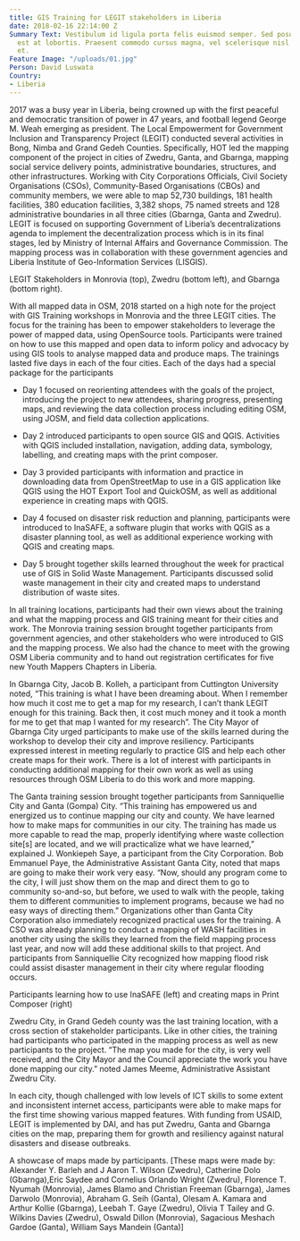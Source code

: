 ```yaml
---
title: GIS Training for LEGIT stakeholders in Liberia
date: 2018-02-16 22:14:00 Z
Summary Text: Vestibulum id ligula porta felis euismod semper. Sed posuere consectetur
  est at lobortis. Praesent commodo cursus magna, vel scelerisque nisl consectetur
  et.
Feature Image: "/uploads/01.jpg"
Person: David Luswata
Country:
- Liberia
---
```


2017 was a busy year in Liberia, being crowned up with the first peaceful and democratic transition of power in 47 years, and football legend George M. Weah emerging as president. The Local Empowerment for Government Inclusion and Transparency Project (LEGIT) conducted several activities in Bong, Nimba and Grand Gedeh Counties. Specifically, HOT led the mapping component of the project in cities of Zwedru, Ganta, and Gbarnga, mapping social service delivery points, administrative boundaries, structures, and other infrastructures. Working with City Corporations Officials, Civil Society Organisations (CSOs), Community-Based Organisations (CBOs) and community members, we were able to map 52,730 buildings, 181 health facilities, 380 education facilities, 3,382 shops, 75 named streets and 128 administrative boundaries in all three cities (Gbarnga, Ganta and Zwedru). LEGIT is focused on supporting Government of Liberia’s decentralizations agenda to implement the decentralization process which is in its final stages, led by Ministry of Internal Affairs and Governance Commission. The mapping process was in collaboration with these government agencies and Liberia Institute of Geo-Information Services (LISGIS).

LEGIT Stakeholders in Monrovia (top), Zwedru (bottom left), and Gbarnga (bottom right).

With all mapped data in OSM, 2018 started on a high note for the project with GIS Training workshops in Monrovia and the three LEGIT cities. The focus for the training has been to empower stakeholders to leverage the power of mapped data, using OpenSource tools. Participants were trained on how to use this mapped and open data to inform policy and advocacy by using GIS tools to analyse mapped data and produce maps. The trainings lasted five days in each of the four cities. Each of the days had a special package for the participants

* Day 1 focused on reorienting attendees with the goals of the project, introducing the project to new attendees, sharing progress, presenting maps, and reviewing the data collection process including editing OSM, using JOSM, and field data collection applications.

* Day 2 introduced participants to open source GIS and QGIS. Activities with QGIS included installation, navigation, adding data, symbology, labelling, and creating maps with the print composer.

* Day 3 provided participants with information and practice in downloading data from OpenStreetMap to use in a GIS application like QGIS using the HOT Export Tool and QuickOSM, as well as additional experience in creating maps with QGIS.

* Day 4 focused on disaster risk reduction and planning, participants were introduced to InaSAFE, a software plugin that works with QGIS as a disaster planning tool, as well as additional experience working with QGIS and creating maps.

* Day 5 brought together skills learned throughout the week for practical use of GIS in Solid Waste Management. Participants discussed solid waste management in their city and created maps to understand distribution of waste sites.

In all training locations, participants had their own views about the training and what the mapping process and GIS training meant for their cities and work. The Monrovia training session brought together participants from government agencies, and other stakeholders who were introduced to GIS and the mapping process. We also had the chance to meet with the growing OSM Liberia community and to hand out registration certificates for five new Youth Mappers Chapters in Liberia.

In Gbarnga City, Jacob B. Kolleh, a participant from Cuttington University noted, “This training is what I have been dreaming about. When I remember how much it cost me to get a map for my research, I can’t thank LEGIT enough for this training. Back then, it cost much money and it took a month for me to get that map I wanted for my research”. The City Mayor of Gbarnga City urged participants to make use of the skills learned during the workshop to develop their city and improve resiliency. Participants expressed interest in meeting regularly to practice GIS and help each other create maps for their work. There is a lot of interest with participants in conducting additional mapping for their own work as well as using resources through OSM Liberia to do this work and more mapping.

The Ganta training session brought together participants from Sanniquellie City and Ganta (Gompa) City. “This training has empowered us and energized us to continue mapping our city and county. We have learned how to make maps for communities in our city. The training has made us more capable to read the map, properly identifying where waste collection site[s] are located, and we will practicalize what we have learned,” explained J. Wonkiepeh Saye, a participant from the City Corporation. Bob Emmanuel Paye, the Administrative Assistant Ganta City, noted that maps are going to make their work very easy. “Now, should any program come to the city, I will just show them on the map and direct them to go to community so-and-so, but before, we used to walk with the people, taking them to different communities to implement programs, because we had no easy ways of directing them.” Organizations other than Ganta City Corporation also immediately recognized practical uses for the training. A CSO was already planning to conduct a mapping of WASH facilities in another city using the skills they learned from the field mapping process last year, and now will add these additional skills to that project. And participants from Sanniquellie City recognized how mapping flood risk could assist disaster management in their city where regular flooding occurs.

Participants learning how to use InaSAFE (left) and creating maps in Print Composer (right)

Zwedru City, in Grand Gedeh county was the last training location, with a cross section of stakeholder participants. Like in other cities, the training had participants who participated in the mapping process as well as new participants to the project. “The map you made for the city, is very well received, and the City Mayor and the Council appreciate the work you have done mapping our city.” noted James Meeme, Administrative Assistant Zwedru City.

In each city, though challenged with low levels of ICT skills to some extent and inconsistent internet access, participants were able to make maps for the first time showing various mapped features. With funding from USAID, LEGIT is implemented by DAI, and has put Zwedru, Ganta and Gbarnga cities on the map, preparing them for growth and resiliency against natural disasters and disease outbreaks.

A showcase of maps made by participants. [These maps were made by: Alexander Y. Barleh and  J Aaron T. Wilson (Zwedru), Catherine Dolo (Gbarnga),Eric Saydee and  Cornelius Orlando Wright (Zwedru), Florence T. Nyumah (Monrovia), James Blamo and Christian Freeman (Gbarnga), James Darwolo (Monrovia), Abraham G. Seih (Ganta), Olesam A. Kamara and Arthur Kollie (Gbarnga), Leebah T. Gaye (Zwedru), Olivia T Tailey and G. Wilkins Davies (Zwedru), Oswald Dillon (Monrovia), Sagacious Meshach Gardoe (Ganta), William Says Mandein (Ganta)] 
